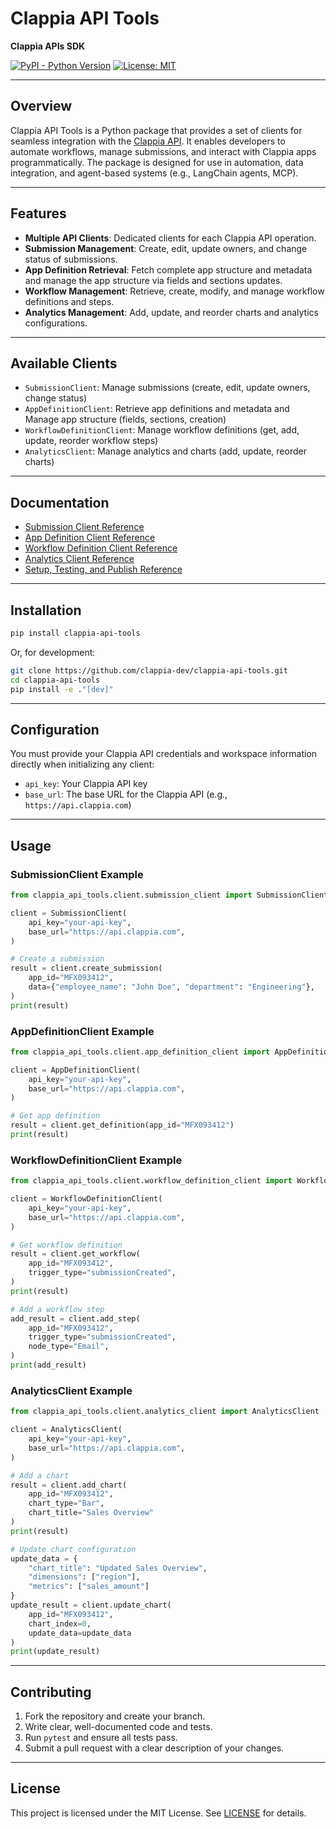# Clappia API Tools

**Clappia APIs SDK**

[![PyPI - Python Version](https://img.shields.io/pypi/pyversions/clappia-api-tools)](https://pypi.org/project/clappia-api-tools/)
[![License: MIT](https://img.shields.io/badge/License-MIT-yellow.svg)](LICENSE)

---

## Overview

Clappia API Tools is a Python package that provides a set of clients for seamless integration with the [Clappia API](https://developer.clappia.com/). It enables developers to automate workflows, manage submissions, and interact with Clappia apps programmatically. The package is designed for use in automation, data integration, and agent-based systems (e.g., LangChain agents, MCP).

---

## Features

-  **Multiple API Clients**: Dedicated clients for each Clappia API operation.
-  **Submission Management**: Create, edit, update owners, and change status of submissions.
-  **App Definition Retrieval**: Fetch complete app structure and metadata and manage the app structure via fields and sections updates.
-  **Workflow Management**: Retrieve, create, modify, and manage workflow definitions and steps.
-  **Analytics Management**: Add, update, and reorder charts and analytics configurations.

---

## Available Clients

-  `SubmissionClient`: Manage submissions (create, edit, update owners, change status)
-  `AppDefinitionClient`: Retrieve app definitions and metadata and Manage app structure (fields, sections, creation)
-  `WorkflowDefinitionClient`: Manage workflow definitions (get, add, update, reorder workflow steps)
-  `AnalyticsClient`: Manage analytics and charts (add, update, reorder charts)

---

## Documentation

-  [Submission Client Reference](docs/submission_client.md)
-  [App Definition Client Reference](docs/app_definition_client.md)
-  [Workflow Definition Client Reference](docs/workflow_definition_client.md)
-  [Analytics Client Reference](docs/analytics_client.md)
-  [Setup, Testing, and Publish Reference](docs/setup_testing_publishing.md)

---

## Installation

```bash
pip install clappia-api-tools
```

Or, for development:

```bash
git clone https://github.com/clappia-dev/clappia-api-tools.git
cd clappia-api-tools
pip install -e ."[dev]"
```

---

## Configuration

You must provide your Clappia API credentials and workspace information directly when initializing any client:

-  `api_key`: Your Clappia API key
-  `base_url`: The base URL for the Clappia API (e.g., `https://api.clappia.com`)

---

## Usage

### SubmissionClient Example

```python
from clappia_api_tools.client.submission_client import SubmissionClient

client = SubmissionClient(
    api_key="your-api-key",
    base_url="https://api.clappia.com",
)

# Create a submission
result = client.create_submission(
    app_id="MFX093412",
    data={"employee_name": "John Doe", "department": "Engineering"},
)
print(result)
```

### AppDefinitionClient Example

```python
from clappia_api_tools.client.app_definition_client import AppDefinitionClient

client = AppDefinitionClient(
    api_key="your-api-key",
    base_url="https://api.clappia.com",
)

# Get app definition
result = client.get_definition(app_id="MFX093412")
print(result)
```

### WorkflowDefinitionClient Example

```python
from clappia_api_tools.client.workflow_definition_client import WorkflowDefinitionClient

client = WorkflowDefinitionClient(
    api_key="your-api-key",
    base_url="https://api.clappia.com",
)

# Get workflow definition
result = client.get_workflow(
    app_id="MFX093412",
    trigger_type="submissionCreated",
)
print(result)

# Add a workflow step
add_result = client.add_step(
    app_id="MFX093412",
    trigger_type="submissionCreated",
    node_type="Email",
)
print(add_result)
```

### AnalyticsClient Example

```python
from clappia_api_tools.client.analytics_client import AnalyticsClient

client = AnalyticsClient(
    api_key="your-api-key",
    base_url="https://api.clappia.com",
)

# Add a chart
result = client.add_chart(
    app_id="MFX093412",
    chart_type="Bar",
    chart_title="Sales Overview"
)
print(result)

# Update chart configuration
update_data = {
    "chart_title": "Updated Sales Overview",
    "dimensions": ["region"],
    "metrics": ["sales_amount"]
}
update_result = client.update_chart(
    app_id="MFX093412",
    chart_index=0,
    update_data=update_data
)
print(update_result)
```

---

## Contributing

1. Fork the repository and create your branch.
2. Write clear, well-documented code and tests.
3. Run `pytest` and ensure all tests pass.
4. Submit a pull request with a clear description of your changes.

---

## License

This project is licensed under the MIT License. See [LICENSE](LICENSE) for details.

